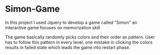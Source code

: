 # Simon-Game
In this project I used Jquery to develop a game called "Simon" an interactive game focuses on memorization skill


The game basically randomly picks colors and their order as pattern. User has to follow this pattern in every level, one mistake in clicking the colors results in failed state which leads the game into restart phase.

